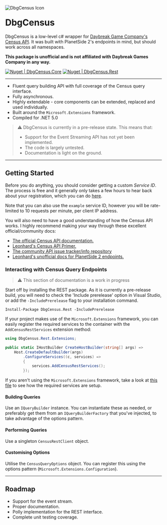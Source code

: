 <img title="DbgCensus Icon" alt="DbgCensus Icon" src="https://github.com/carlst99/DbgCensus/blob/main/Assets/Icon_128.png?raw=true" align="left" />

# DbgCensus

DbgCensus is a low-level c# wrapper for [Daybreak Game Company's Census API](https://census.daybreakgames.com). It was built with PlanetSide 2's endpoints in mind, but should work across all namespaces.

**This package is unofficial and is not affiliated with Daybreak Games Company in any way.**

[![Nuget | DbgCensus.Core](https://img.shields.io/nuget/v/DbgCensus.Core?label=DbgCensus.Core)](https://www.nuget.org/packages/DbgCensus.Core)
[![Nuget | DbgCensus.Rest](https://img.shields.io/nuget/v/DbgCensus.Rest?label=DbgCensus.Rest)](https://www.nuget.org/packages/DbgCensus.Rest)

***

- Fluent query building API with full coverage of the Census query interface.
- Fully asynchronous.
- Highly extendable - core components can be extended, replaced and used individually.
- Built around the `Microsoft.Extensions` framework.
- Compiled for .NET 5.0

> :warning: DbgCensus is currently in a pre-release state. This means that:
> - Support for the Event Streaming API has not yet been implemented.
> - The code is largely untested.
> - Documentation is light on the ground.

***

## Getting Started

Before you do anything, you should consider getting a custom *Service ID*. The process is free and it generally only takes a few hours to hear back about your registration, which you can do [here](https://census.daybreakgames.com/#devSignup).

Note that you can also use the `example` service ID, however you will be rate-limited to 10 requests per minute, per client IP address.

You will also need to have a good understanding of how the Census API works. I highly recommend making your way through these excellent official/community docs:
- [The official Census API documentation.](https://census.daybreakgames.com)
- [Leonhard's Census API Primer.](https://github.com/leonhard-s/auraxium/wiki/Census-API-Primer)
- [The community API issue tracker/info repository](https://github.com/cooltrain7/Planetside-2-API-Tracker)
- [Leonhard's unofficial docs for PlanetSide 2 endpoints.](https://ps2-api-docs.readthedocs.io/en/latest/openapi.html)

### Interacting with Census Query Endpoints

> :warning: This section of documentation is a work in progress

Start off by installing the REST package. As it is currently a pre-release build, you will need to check the 'Include prerelease' option in Visual Studio, or add the `-IncludePrerelease` flag to your installation command.

```
Install-Package DbgCensus.Rest -IncludePrerelease
```

If your project makes use of the `Microsoft.Extensions` framework, you can easily register the required services to the container with the `AddCensusRestServices` extension method:

```csharp
using DbgCensus.Rest.Extensions;

public static IHostBuilder CreateHostBuilder(string[] args) =>
    Host.CreateDefaultBuilder(args)
        .ConfigureServices((c, services) =>
        {
            services.AddCensusRestServices();
        });
```

If you aren't using the `Microsoft.Extensions` framework, take a look at [this file](DbgCensus.Rest/Extensions/IServiceCollectionExtensions.cs) to see how the required services are setup.

#### Building Queries

Use an `IQueryBuilder` instance. You can instantiate these as needed, or preferably get them from an `IQueryBuilderFactory` that you've injected, to take advantage of the options pattern.

#### Performing Queries

Use a singleton `CensusRestClient` object.

#### Customising Options

Utilise the `CensusQueryOptions` object. You can register this using the options pattern (`Microsoft.Extensions.Configuration`).

***

## Roadmap

- Support for the event stream.
- Proper documentation.
- Polly implementation for the REST interface.
- Complete unit testing coverage.